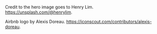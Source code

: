 

Credit to the hero image goes to Henry Lim. https://unsplash.com/@henrylim.

Airbnb logo by Alexis Doreau. https://iconscout.com/contributors/alexis-doreau.
